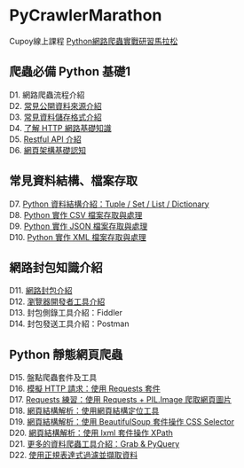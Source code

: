 # PyCrawlerMarathon
Cupoy線上課程 [Python網路爬蟲實戰研習馬拉松](https://www.cupoy.com/marathon/000001770588CD17000000026375706F795F72656C656173654355)
## 爬蟲必備 Python 基礎1
D1. 網路爬蟲流程介紹<br>
D2. [常見公開資料來源介紹](https://github.com/sung-yi-wang/PyCrawlerMarathon/tree/main/D002)<br>
D3. [常見資料儲存格式介紹](https://github.com/sung-yi-wang/PyCrawlerMarathon/tree/main/D003)<br>
D4. [了解 HTTP 網路基礎知識](https://github.com/sung-yi-wang/PyCrawlerMarathon/tree/main/D004)<br>
D5. [Restful API 介紹](https://github.com/sung-yi-wang/PyCrawlerMarathon/tree/main/D005)<br>
D6. [網頁架構基礎認知](https://github.com/sung-yi-wang/PyCrawlerMarathon/tree/main/D006)
## 常見資料結構、檔案存取
D7. [Python 資料結構介紹：Tuple / Set / List / Dictionary](https://github.com/sung-yi-wang/PyCrawlerMarathon/tree/main/D007)<br>
D8. [Python 實作 CSV 檔案存取與處理](https://github.com/sung-yi-wang/PyCrawlerMarathon/tree/main/D008)<br>
D9. [Python 實作 JSON 檔案存取與處理](https://github.com/sung-yi-wang/PyCrawlerMarathon/tree/main/D009)<br>
D10. [Python 實作 XML 檔案存取與處理](https://github.com/sung-yi-wang/PyCrawlerMarathon/tree/main/D010)
## 網路封包知識介紹
D11. [網路封包介紹](https://github.com/sung-yi-wang/PyCrawlerMarathon/tree/main/D011)<br>
D12. [瀏覽器開發者工具介紹](https://github.com/sung-yi-wang/PyCrawlerMarathon/tree/main/D012)<br>
D13. 封包側錄工具介紹：Fiddler<br>
D14. 封包發送工具介紹：Postman
## Python 靜態網頁爬蟲
D15. 盤點爬蟲套件及工具<br>
D16. [模擬 HTTP 請求：使用 Requests 套件](https://github.com/sung-yi-wang/PyCrawlerMarathon/tree/main/D016)<br>
D17. [Requests 練習：使用 Requests + PIL.Image 爬取網頁圖片](https://github.com/sung-yi-wang/PyCrawlerMarathon/tree/main/D017)<br>
D18. [網頁結構解析：使用網頁結構定位工具](https://github.com/sung-yi-wang/PyCrawlerMarathon/tree/main/D018)<br>
D19. [網頁結構解析：使用 BeautifulSoup 套件操作 CSS Selector](https://github.com/sung-yi-wang/PyCrawlerMarathon/tree/main/D019)<br>
D20. [網頁結構解析：使用 lxml 套件操作 XPath](https://github.com/sung-yi-wang/PyCrawlerMarathon/tree/main/D020)<br>
D21. [更多的資料爬蟲工具介紹：Grab & PyQuery](https://github.com/sung-yi-wang/PyCrawlerMarathon/tree/main/D021)<br>
D22. [使用正規表達式過濾並擷取資料](https://github.com/sung-yi-wang/PyCrawlerMarathon/tree/main/D022)
